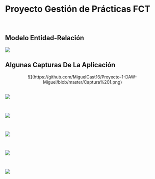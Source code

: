 <h1>Proyecto Gestión de Prácticas FCT </h1>
<br>

<h2>Modelo Entidad-Relación</h2>

![](https://github.com/MiguelCast16/Proyecto-1-DAW-Miguel/blob/master/Diagrama%20Proyecto%20Solucion%20Final.png)



<h2>Algunas Capturas De La Aplicación </h2>

<center>![](https://github.com/MiguelCast16/Proyecto-1-DAW-Miguel/blob/master/Captura%201.png)</center>

</br>

![](https://github.com/MiguelCast16/Proyecto-1-DAW-Miguel/blob/master/Captura%202.png)

</br>

![](https://github.com/MiguelCast16/Proyecto-1-DAW-Miguel/blob/master/Captura%203.PNG)

</br>

![](https://github.com/MiguelCast16/Proyecto-1-DAW-Miguel/blob/master/Captura%204.png)

</br>


![](https://github.com/MiguelCast16/Proyecto-1-DAW-Miguel/blob/master/Captura%205.png)

</br>


![](https://github.com/MiguelCast16/Proyecto-1-DAW-Miguel/blob/master/Captura%206.png)
